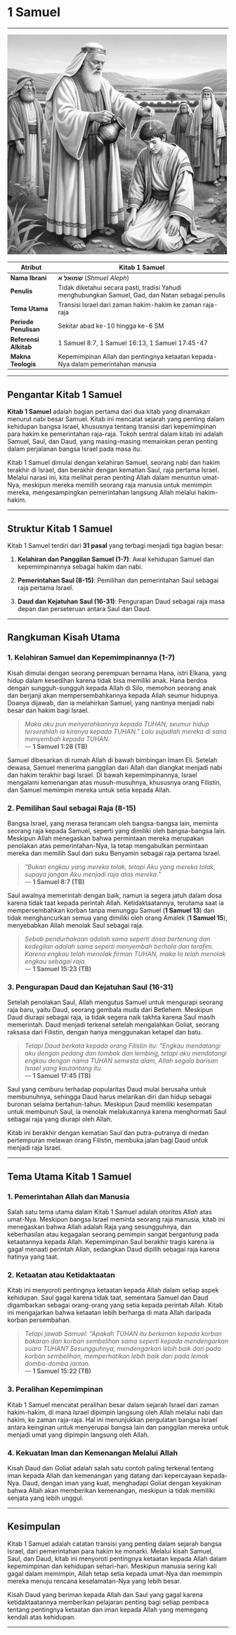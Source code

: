 # 1 Samuel

---

![Ilustrasi Samuel mengurapi Daud sebagai raja di hadapan saudara-saudaranya, dengan latar belakang ladang hijau Betlehem.](data/img/alkitab_1_samuel.jpg)

| **Atribut** | **Kitab 1 Samuel** |
| --- | --- |
| **Nama Ibrani** | **שְׁמוּאֵל א** (*Shmuel Aleph*) |
| **Penulis** | Tidak diketahui secara pasti, tradisi Yahudi menghubungkan Samuel, Gad, dan Natan sebagai penulis |
| **Tema Utama** | Transisi Israel dari zaman hakim-hakim ke zaman raja-raja |
| **Periode Penulisan** | Sekitar abad ke-10 hingga ke-6 SM |
| **Referensi Alkitab** | 1 Samuel 8:7, 1 Samuel 16:13, 1 Samuel 17:45-47 |
| **Makna Teologis** | Kepemimpinan Allah dan pentingnya ketaatan kepada-Nya dalam pemerintahan manusia |

---

## Pengantar Kitab 1 Samuel

**Kitab 1 Samuel** adalah bagian pertama dari dua kitab yang dinamakan menurut nabi besar Samuel. Kitab ini mencatat sejarah yang penting dalam kehidupan bangsa Israel, khususnya tentang transisi dari kepemimpinan para hakim ke pemerintahan raja-raja. Tokoh sentral dalam kitab ini adalah Samuel, Saul, dan Daud, yang masing-masing memainkan peran penting dalam perjalanan bangsa Israel pada masa itu.

Kitab 1 Samuel dimulai dengan kelahiran Samuel, seorang nabi dan hakim terakhir di Israel, dan berakhir dengan kematian Saul, raja pertama Israel. Melalui narasi ini, kita melihat peran penting Allah dalam menuntun umat-Nya, meskipun mereka memilih seorang raja manusia untuk memimpin mereka, mengesampingkan pemerintahan langsung Allah melalui hakim-hakim.

---

## Struktur Kitab 1 Samuel

Kitab 1 Samuel terdiri dari **31 pasal** yang terbagi menjadi tiga bagian besar:

1. **Kelahiran dan Panggilan Samuel (1-7)**: Awal kehidupan Samuel dan kepemimpinannya sebagai hakim dan nabi.

2. **Pemerintahan Saul (8-15)**: Pemilihan dan pemerintahan Saul sebagai raja pertama Israel.

3. **Daud dan Kejatuhan Saul (16-31)**: Pengurapan Daud sebagai raja masa depan dan perseteruan antara Saul dan Daud.

---

## Rangkuman Kisah Utama

### 1. Kelahiran Samuel dan Kepemimpinannya (1-7)

Kisah dimulai dengan seorang perempuan bernama Hana, istri Elkana, yang hidup dalam kesedihan karena tidak bisa memiliki anak. Hana berdoa dengan sungguh-sungguh kepada Allah di Silo, memohon seorang anak dan berjanji akan mempersembahkannya kepada Allah seumur hidupnya. Doanya dijawab, dan ia melahirkan Samuel, yang nantinya menjadi nabi besar dan hakim bagi Israel.

> *Maka aku pun menyerahkannya kepada TUHAN; seumur hidup terserahlah ia kiranya kepada TUHAN." Lalu sujudlah mereka di sana menyembah kepada TUHAN.*  
> — **1 Samuel 1:28 (TB)**

Samuel dibesarkan di rumah Allah di bawah bimbingan Imam Eli. Setelah dewasa, Samuel menerima panggilan dari Allah dan diangkat menjadi nabi dan hakim terakhir bagi Israel. Di bawah kepemimpinannya, Israel mengalami kemenangan atas musuh-musuhnya, khususnya orang Filistin, dan Samuel memimpin mereka untuk setia kepada Allah.

### 2. Pemilihan Saul sebagai Raja (8-15)

Bangsa Israel, yang merasa terancam oleh bangsa-bangsa lain, meminta seorang raja kepada Samuel, seperti yang dimiliki oleh bangsa-bangsa lain. Meskipun Allah menegaskan bahwa permintaan mereka merupakan penolakan atas pemerintahan-Nya, Ia tetap mengabulkan permintaan mereka dan memilih Saul dari suku Benyamin sebagai raja pertama Israel.

> *"Bukan engkau yang mereka tolak, tetapi Aku yang mereka tolak, supaya jangan Aku menjadi raja atas mereka."*  
> — **1 Samuel 8:7 (TB)**

Saul awalnya memerintah dengan baik, namun ia segera jatuh dalam dosa karena tidak taat kepada perintah Allah. Ketidaktaatannya, terutama saat ia mempersembahkan korban tanpa menunggu Samuel (**1 Samuel 13**) dan tidak menghancurkan semua yang dimiliki oleh orang Amalek (**1 Samuel 15**), menyebabkan Allah menolak Saul sebagai raja.

> *Sebab pendurhakaan adalah sama seperti dosa bertenung dan kedegilan adalah sama seperti menyembah berhala dan terafim. Karena engkau telah menolak firman TUHAN, maka Ia telah menolak engkau sebagai raja.*  
> — **1 Samuel 15:23 (TB)**

### 3. Pengurapan Daud dan Kejatuhan Saul (16-31)

Setelah penolakan Saul, Allah mengutus Samuel untuk mengurapi seorang raja baru, yaitu Daud, seorang gembala muda dari Betlehem. Meskipun Daud diurapi sebagai raja, ia tidak segera naik takhta karena Saul masih memerintah. Daud menjadi terkenal setelah mengalahkan Goliat, seorang raksasa dari Filistin, dengan hanya menggunakan ketapel dan batu.

> *Tetapi Daud berkata kepada orang Filistin itu: "Engkau mendatangi aku dengan pedang dan tombak dan lembing, tetapi aku mendatangi engkau dengan nama TUHAN semesta alam, Allah segala barisan Israel yang kautantang itu.*  
> — **1 Samuel 17:45 (TB)**

Saul yang cemburu terhadap popularitas Daud mulai berusaha untuk membunuhnya, sehingga Daud harus melarikan diri dan hidup sebagai buronan selama bertahun-tahun. Meskipun Daud memiliki kesempatan untuk membunuh Saul, ia menolak melakukannya karena menghormati Saul sebagai raja yang diurapi oleh Allah.

Kitab ini berakhir dengan kematian Saul dan putra-putranya di medan pertempuran melawan orang Filistin, membuka jalan bagi Daud untuk menjadi raja Israel.

---

## Tema Utama Kitab 1 Samuel

### 1. Pemerintahan Allah dan Manusia

Salah satu tema utama dalam Kitab 1 Samuel adalah *otoritas Allah* atas umat-Nya. Meskipun bangsa Israel meminta seorang raja manusia, kitab ini menegaskan bahwa Allah adalah Raja yang sesungguhnya, dan keberhasilan atau kegagalan seorang pemimpin sangat bergantung pada ketaatannya kepada Allah. Kepemimpinan Saul berakhir tragis karena ia gagal menaati perintah Allah, sedangkan Daud dipilih sebagai raja karena hatinya yang taat.

### 2. Ketaatan atau Ketidaktaatan

Kitab ini menyoroti pentingnya ketaatan kepada Allah dalam setiap aspek kehidupan. Saul gagal karena tidak taat, sementara Samuel dan Daud digambarkan sebagai orang-orang yang setia kepada perintah Allah. Kitab ini mengajarkan bahwa ketaatan lebih berharga di mata Allah daripada korban persembahan.

> *Tetapi jawab Samuel: "Apakah TUHAN itu berkenan kepada korban bakaran dan korban sembelihan sama seperti kepada mendengarkan suara TUHAN? Sesungguhnya, mendengarkan lebih baik dari pada korban sembelihan, memperhatikan lebih baik dari pada lemak domba-domba jantan.*  
> — **1 Samuel 15:22 (TB)**

### 3. Peralihan Kepemimpinan

Kitab 1 Samuel mencatat peralihan besar dalam sejarah Israel dari zaman hakim-hakim, di mana Israel dipimpin langsung oleh Allah melalui nabi dan hakim, ke zaman raja-raja. Hal ini menunjukkan pergulatan bangsa Israel antara keinginan untuk menyerupai bangsa lain dan panggilan mereka untuk menjadi umat yang dipimpin langsung oleh Allah.

### 4. Kekuatan Iman dan Kemenangan Melalui Allah

Kisah Daud dan Goliat adalah salah satu contoh paling terkenal tentang iman kepada Allah dan kemenangan yang datang dari kepercayaan kepada-Nya. Daud, dengan iman yang kuat, menghadapi Goliat dengan keyakinan bahwa Allah akan memberikan kemenangan, meskipun ia tidak memiliki senjata yang lebih unggul.

---

## Kesimpulan

Kitab 1 Samuel adalah catatan transisi yang penting dalam sejarah bangsa Israel, dari pemerintahan para hakim ke monarki. Melalui kisah Samuel, Saul, dan Daud, kitab ini menyoroti pentingnya ketaatan kepada Allah dalam kepemimpinan dan kehidupan sehari-hari. Meskipun manusia sering kali gagal dalam memimpin, Allah tetap setia kepada umat-Nya dan memimpin mereka menuju rencana keselamatan-Nya yang lebih besar.

Kisah Daud yang beriman kepada Allah dan Saul yang gagal karena ketidaktaatannya memberikan pelajaran penting bagi setiap pembaca tentang pentingnya ketaatan dan iman kepada Allah yang memegang kendali atas kehidupan.

---